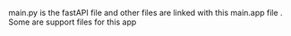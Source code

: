 main.py is the fastAPI file and other files are linked with this main.app file . Some are support files for this app
